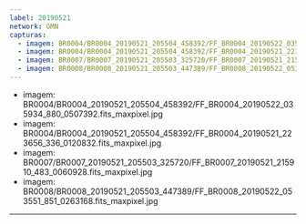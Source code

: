 ```yaml
---
label: 20190521
network: GMN
capturas:
  - imagem: BR0004/BR0004_20190521_205504_458392/FF_BR0004_20190522_035934_880_0507392.fits_maxpixel.jpg
  - imagem: BR0004/BR0004_20190521_205504_458392/FF_BR0004_20190521_223656_336_0120832.fits_maxpixel.jpg
  - imagem: BR0007/BR0007_20190521_205503_325720/FF_BR0007_20190521_215910_483_0060928.fits_maxpixel.jpg
  - imagem: BR0008/BR0008_20190521_205503_447389/FF_BR0008_20190522_053551_851_0263168.fits_maxpixel.jpg
---
```

  - imagem: BR0004/BR0004_20190521_205504_458392/FF_BR0004_20190522_035934_880_0507392.fits_maxpixel.jpg
  - imagem: BR0004/BR0004_20190521_205504_458392/FF_BR0004_20190521_223656_336_0120832.fits_maxpixel.jpg
  - imagem: BR0007/BR0007_20190521_205503_325720/FF_BR0007_20190521_215910_483_0060928.fits_maxpixel.jpg
  - imagem: BR0008/BR0008_20190521_205503_447389/FF_BR0008_20190522_053551_851_0263168.fits_maxpixel.jpg
---
